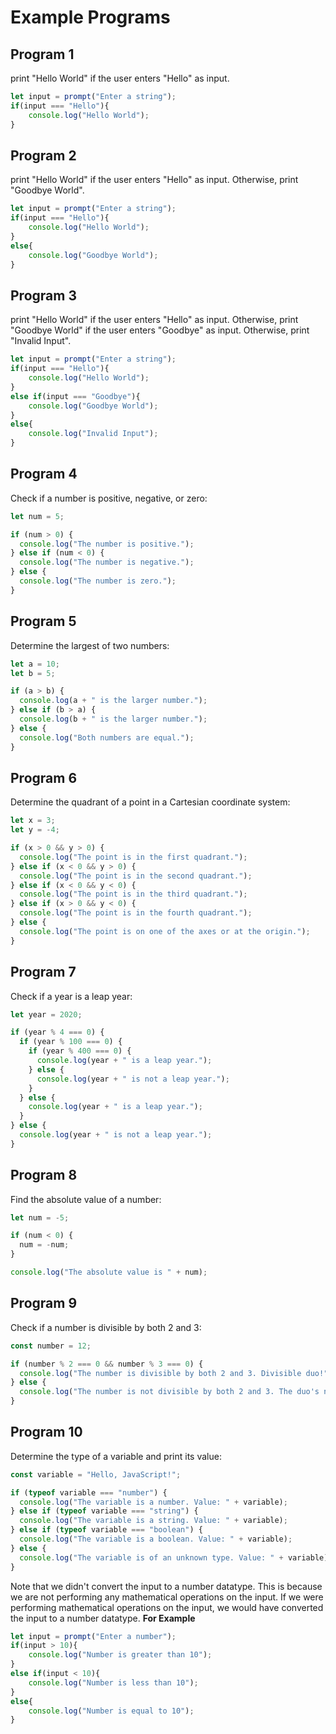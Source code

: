 # Example Programs
## Program 1
print "Hello World" if the user enters "Hello" as input.
```js
let input = prompt("Enter a string");
if(input === "Hello"){
    console.log("Hello World");
}
```
## Program 2
print "Hello World" if the user enters "Hello" as input. Otherwise, print "Goodbye World".
```js
let input = prompt("Enter a string");
if(input === "Hello"){
    console.log("Hello World");
}
else{
    console.log("Goodbye World");
}
```
## Program 3
print "Hello World" if the user enters "Hello" as input. Otherwise, print "Goodbye World" if the user enters "Goodbye" as input. Otherwise, print "Invalid Input".
```js
let input = prompt("Enter a string");
if(input === "Hello"){
    console.log("Hello World");
}
else if(input === "Goodbye"){
    console.log("Goodbye World");
}
else{
    console.log("Invalid Input");
}
```
## Program 4
Check if a number is positive, negative, or zero:
```js
let num = 5;

if (num > 0) {
  console.log("The number is positive.");
} else if (num < 0) {
  console.log("The number is negative.");
} else {
  console.log("The number is zero.");
}
```
## Program 5
Determine the largest of two numbers:
```js
let a = 10;
let b = 5;

if (a > b) {
  console.log(a + " is the larger number.");
} else if (b > a) {
  console.log(b + " is the larger number.");
} else {
  console.log("Both numbers are equal.");
}
```
## Program 6
Determine the quadrant of a point in a Cartesian coordinate system:
```js
let x = 3;
let y = -4;

if (x > 0 && y > 0) {
  console.log("The point is in the first quadrant.");
} else if (x < 0 && y > 0) {
  console.log("The point is in the second quadrant.");
} else if (x < 0 && y < 0) {
  console.log("The point is in the third quadrant.");
} else if (x > 0 && y < 0) {
  console.log("The point is in the fourth quadrant.");
} else {
  console.log("The point is on one of the axes or at the origin.");
}
```
## Program 7
Check if a year is a leap year:
```js
let year = 2020;

if (year % 4 === 0) {
  if (year % 100 === 0) {
    if (year % 400 === 0) {
      console.log(year + " is a leap year.");
    } else {
      console.log(year + " is not a leap year.");
    }
  } else {
    console.log(year + " is a leap year.");
  }
} else {
  console.log(year + " is not a leap year.");
}
```
## Program 8
Find the absolute value of a number:
```js
let num = -5;

if (num < 0) {
  num = -num;
}

console.log("The absolute value is " + num);
```
## Program 9
Check if a number is divisible by both 2 and 3:
```js
const number = 12;

if (number % 2 === 0 && number % 3 === 0) {
  console.log("The number is divisible by both 2 and 3. Divisible duo!");
} else {
  console.log("The number is not divisible by both 2 and 3. The duo's not complete!");
}
```


## Program 10
Determine the type of a variable and print its value:
```js
const variable = "Hello, JavaScript!";

if (typeof variable === "number") {
  console.log("The variable is a number. Value: " + variable);
} else if (typeof variable === "string") {
  console.log("The variable is a string. Value: " + variable);
} else if (typeof variable === "boolean") {
  console.log("The variable is a boolean. Value: " + variable);
} else {
  console.log("The variable is of an unknown type. Value: " + variable);
}
```



Note that we didn't convert the input to a number datatype. This is because we are not performing any mathematical operations on the input. If we were performing mathematical operations on the input, we would have converted the input to a number datatype.
**For Example**
```js
let input = prompt("Enter a number");
if(input > 10){
    console.log("Number is greater than 10");
}
else if(input < 10){
    console.log("Number is less than 10");
}
else{
    console.log("Number is equal to 10");
}
```
